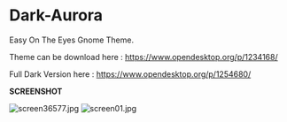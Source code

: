 # Dark-Aurora
Easy On The Eyes Gnome Theme.

Theme can be download here : https://www.opendesktop.org/p/1234168/

Full Dark Version here : https://www.opendesktop.org/p/1254680/



<b>SCREENSHOT</b>

<img src="https://cdn.scrot.moe/images/2018/11/14/screen36577.jpg" alt="screen36577.jpg" border="0" />

<img src="https://cdn.scrot.moe/images/2018/11/14/screen01.jpg" alt="screen01.jpg" border="0" />
